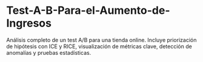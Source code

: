 # Test-A-B-Para-el-Aumento-de-Ingresos
Análisis completo de un test A/B para una tienda online. Incluye priorización de hipótesis con ICE y RICE, visualización de métricas clave, detección de anomalías y pruebas estadísticas.
